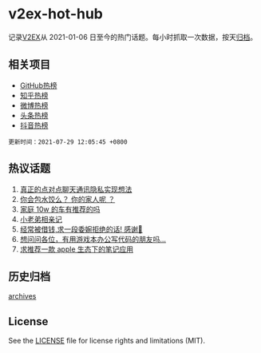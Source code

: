 # v2ex-hot-hub

 记录[V2EX](https://www.v2ex.com/)从 2021-01-06 日至今的热门话题。每小时抓取一次数据，按天[归档](archives)。
 
 ## 相关项目

- [GitHub热榜](https://github.com/snaildev/github-hot-hub)
- [知乎热榜](https://github.com/snaildev/zhihu-hot-hub)
- [微博热榜](https://github.com/snaildev/weibo-hot-hub)
- [头条热榜](https://github.com/snaildev/toutiao-hot-hub)
- [抖音热榜](https://github.com/snaildev/douyin-hot-hub)


 `更新时间：2021-07-29 12:05:45 +0800`

## 热议话题

1. [真正的点对点聊天通讯隐私实现想法](https://www.v2ex.com/t/792283)
1. [你会包水饺么？ 你的家人呢 ？](https://www.v2ex.com/t/792322)
1. [家庭 10w 的车有推荐的吗](https://www.v2ex.com/t/792254)
1. [小老弟相亲记](https://www.v2ex.com/t/792382)
1. [经常被借钱,求一段委婉拒绝的话! 感谢🙏](https://www.v2ex.com/t/792309)
1. [想问问各位，有用游戏本办公写代码的朋友吗…](https://www.v2ex.com/t/792273)
1. [求推荐一款 apple 生态下的笔记应用](https://www.v2ex.com/t/792306)

## 历史归档

[archives](archives)

## License

See the [LICENSE](LICENSE) file for license rights and limitations (MIT).

